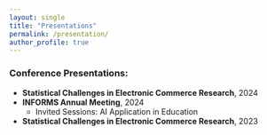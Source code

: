 ```yaml
---
layout: single
title: "Presentations"
permalink: /presentation/
author_profile: true
---
```

### Conference Presentations:
- **Statistical Challenges in Electronic Commerce Research**, 2024
- **INFORMS Annual Meeting**, 2024
    * Invited Sessions: AI Application in Education 
- **Statistical Challenges in Electronic Commerce Research**, 2023